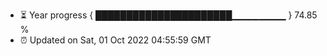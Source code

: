 - ⏳ Year progress { ██████████████████████▁▁▁▁▁▁▁▁ } 74.85 %
- ⏰ Updated on Sat, 01 Oct 2022 04:55:59 GMT


